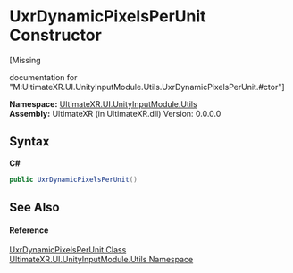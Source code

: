 # UxrDynamicPixelsPerUnit Constructor 
 

\[Missing <summary> documentation for "M:UltimateXR.UI.UnityInputModule.Utils.UxrDynamicPixelsPerUnit.#ctor"\]

**Namespace:**&nbsp;<a href="N_UltimateXR_UI_UnityInputModule_Utils">UltimateXR.UI.UnityInputModule.Utils</a><br />**Assembly:**&nbsp;UltimateXR (in UltimateXR.dll) Version: 0.0.0.0

## Syntax

**C#**<br />
``` C#
public UxrDynamicPixelsPerUnit()
```


## See Also


#### Reference
<a href="T_UltimateXR_UI_UnityInputModule_Utils_UxrDynamicPixelsPerUnit">UxrDynamicPixelsPerUnit Class</a><br /><a href="N_UltimateXR_UI_UnityInputModule_Utils">UltimateXR.UI.UnityInputModule.Utils Namespace</a><br />